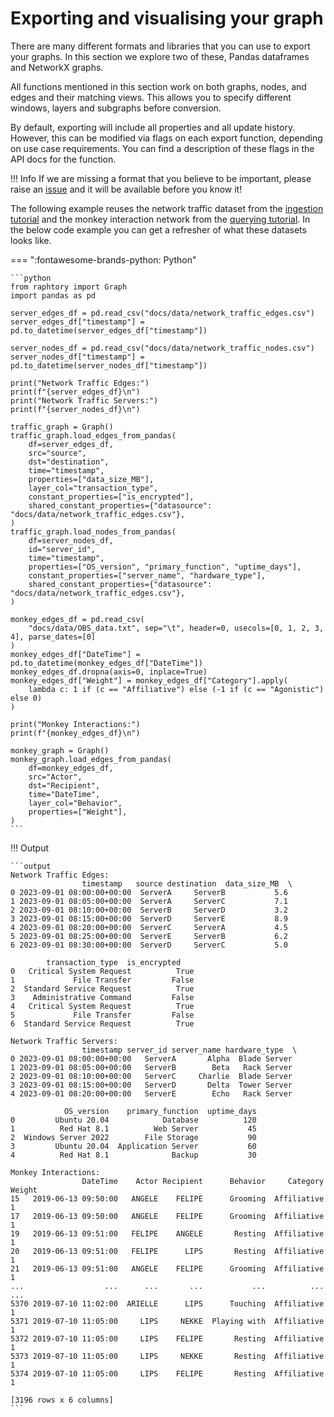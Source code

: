 # Exporting and visualising your graph

There are many different formats and libraries that you can use to export your graphs. In this section we explore two of these, Pandas dataframes and NetworkX graphs.

All functions mentioned in this section work on both graphs, nodes, and edges and their matching views. This allows you to specify different windows, layers and subgraphs before conversion. 

By default, exporting will include all properties and all update history. However, this can be modified via flags on each export function, depending on use case requirements. You can find a description of these flags in the API docs for the function.

!!! Info
    If we are missing a format that you believe to be important, please raise an [issue](https://github.com/Pometry/Raphtory/issues) and it will be available before you know it!

The following example reuses the network traffic dataset from the [ingestion tutorial](../ingestion/3_dataframes.md) and the monkey interaction network from the [querying tutorial](../querying/1_intro.md). In the below code example you can get a refresher of what these datasets looks like. 

=== ":fontawesome-brands-python: Python"

    ```python
    from raphtory import Graph
    import pandas as pd

    server_edges_df = pd.read_csv("docs/data/network_traffic_edges.csv")
    server_edges_df["timestamp"] = pd.to_datetime(server_edges_df["timestamp"])

    server_nodes_df = pd.read_csv("docs/data/network_traffic_nodes.csv")
    server_nodes_df["timestamp"] = pd.to_datetime(server_nodes_df["timestamp"])

    print("Network Traffic Edges:")
    print(f"{server_edges_df}\n")
    print("Network Traffic Servers:")
    print(f"{server_nodes_df}\n")

    traffic_graph = Graph()
    traffic_graph.load_edges_from_pandas(
        df=server_edges_df,
        src="source",
        dst="destination",
        time="timestamp",
        properties=["data_size_MB"],
        layer_col="transaction_type",
        constant_properties=["is_encrypted"],
        shared_constant_properties={"datasource": "docs/data/network_traffic_edges.csv"},
    )
    traffic_graph.load_nodes_from_pandas(
        df=server_nodes_df,
        id="server_id",
        time="timestamp",
        properties=["OS_version", "primary_function", "uptime_days"],
        constant_properties=["server_name", "hardware_type"],
        shared_constant_properties={"datasource": "docs/data/network_traffic_edges.csv"},
    )

    monkey_edges_df = pd.read_csv(
        "docs/data/OBS_data.txt", sep="\t", header=0, usecols=[0, 1, 2, 3, 4], parse_dates=[0]
    )
    monkey_edges_df["DateTime"] = pd.to_datetime(monkey_edges_df["DateTime"])
    monkey_edges_df.dropna(axis=0, inplace=True)
    monkey_edges_df["Weight"] = monkey_edges_df["Category"].apply(
        lambda c: 1 if (c == "Affiliative") else (-1 if (c == "Agonistic") else 0)
    )

    print("Monkey Interactions:")
    print(f"{monkey_edges_df}\n")

    monkey_graph = Graph()
    monkey_graph.load_edges_from_pandas(
        df=monkey_edges_df,
        src="Actor",
        dst="Recipient",
        time="DateTime",
        layer_col="Behavior",
        properties=["Weight"],
    )
    ```

!!! Output

    ```output
    Network Traffic Edges:
                    timestamp   source destination  data_size_MB  \
    0 2023-09-01 08:00:00+00:00  ServerA     ServerB           5.6   
    1 2023-09-01 08:05:00+00:00  ServerA     ServerC           7.1   
    2 2023-09-01 08:10:00+00:00  ServerB     ServerD           3.2   
    3 2023-09-01 08:15:00+00:00  ServerD     ServerE           8.9   
    4 2023-09-01 08:20:00+00:00  ServerC     ServerA           4.5   
    5 2023-09-01 08:25:00+00:00  ServerE     ServerB           6.2   
    6 2023-09-01 08:30:00+00:00  ServerD     ServerC           5.0   

            transaction_type  is_encrypted  
    0   Critical System Request          True  
    1             File Transfer         False  
    2  Standard Service Request          True  
    3    Administrative Command         False  
    4   Critical System Request          True  
    5             File Transfer         False  
    6  Standard Service Request          True  

    Network Traffic Servers:
                    timestamp server_id server_name hardware_type  \
    0 2023-09-01 08:00:00+00:00   ServerA       Alpha  Blade Server   
    1 2023-09-01 08:05:00+00:00   ServerB        Beta   Rack Server   
    2 2023-09-01 08:10:00+00:00   ServerC     Charlie  Blade Server   
    3 2023-09-01 08:15:00+00:00   ServerD       Delta  Tower Server   
    4 2023-09-01 08:20:00+00:00   ServerE        Echo   Rack Server   

                OS_version    primary_function  uptime_days  
    0         Ubuntu 20.04            Database          120  
    1          Red Hat 8.1          Web Server           45  
    2  Windows Server 2022        File Storage           90  
    3         Ubuntu 20.04  Application Server           60  
    4          Red Hat 8.1              Backup           30  

    Monkey Interactions:
                    DateTime    Actor Recipient      Behavior     Category  Weight
    15   2019-06-13 09:50:00   ANGELE    FELIPE      Grooming  Affiliative       1
    17   2019-06-13 09:50:00   ANGELE    FELIPE      Grooming  Affiliative       1
    19   2019-06-13 09:51:00   FELIPE    ANGELE       Resting  Affiliative       1
    20   2019-06-13 09:51:00   FELIPE      LIPS       Resting  Affiliative       1
    21   2019-06-13 09:51:00   ANGELE    FELIPE      Grooming  Affiliative       1
    ...                  ...      ...       ...           ...          ...     ...
    5370 2019-07-10 11:02:00  ARIELLE      LIPS      Touching  Affiliative       1
    5371 2019-07-10 11:05:00     LIPS     NEKKE  Playing with  Affiliative       1
    5372 2019-07-10 11:05:00     LIPS    FELIPE       Resting  Affiliative       1
    5373 2019-07-10 11:05:00     LIPS     NEKKE       Resting  Affiliative       1
    5374 2019-07-10 11:05:00     LIPS    FELIPE       Resting  Affiliative       1

    [3196 rows x 6 columns]
    ```
